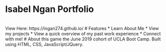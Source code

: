 # Isabel Ngan Portfolio
<br>
View Here: https://ingan274.github.io/
# Features
* Learn About Me
* View my projects
* View a quick overview of my past work experience
* Connect with me!
# About this game
the June 2019 cohort of UCLA Boot Camp. Built using HTML, CSS, JavaScript/JQuery.
